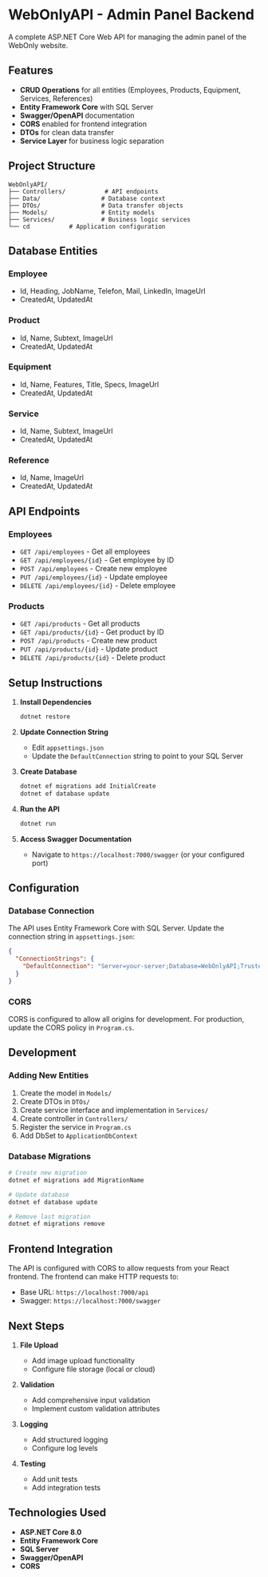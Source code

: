 # WebOnlyAPI - Admin Panel Backend

A complete ASP.NET Core Web API for managing the admin panel of the WebOnly website.

## Features

- **CRUD Operations** for all entities (Employees, Products, Equipment, Services, References)
- **Entity Framework Core** with SQL Server
- **Swagger/OpenAPI** documentation
- **CORS** enabled for frontend integration
- **DTOs** for clean data transfer
- **Service Layer** for business logic separation

## Project Structure

```
WebOnlyAPI/
├── Controllers/           # API endpoints
├── Data/                 # Database context
├── DTOs/                 # Data transfer objects
├── Models/               # Entity models
├── Services/             # Business logic services
└── cd           # Application configuration
```

## Database Entities

### Employee
- Id, Heading, JobName, Telefon, Mail, LinkedIn, ImageUrl
- CreatedAt, UpdatedAt

### Product
- Id, Name, Subtext, ImageUrl
- CreatedAt, UpdatedAt

### Equipment
- Id, Name, Features, Title, Specs, ImageUrl
- CreatedAt, UpdatedAt

### Service
- Id, Name, Subtext, ImageUrl
- CreatedAt, UpdatedAt

### Reference
- Id, Name, ImageUrl
- CreatedAt, UpdatedAt

## API Endpoints

### Employees
- `GET /api/employees` - Get all employees
- `GET /api/employees/{id}` - Get employee by ID
- `POST /api/employees` - Create new employee
- `PUT /api/employees/{id}` - Update employee
- `DELETE /api/employees/{id}` - Delete employee

### Products
- `GET /api/products` - Get all products
- `GET /api/products/{id}` - Get product by ID
- `POST /api/products` - Create new product
- `PUT /api/products/{id}` - Update product
- `DELETE /api/products/{id}` - Delete product

## Setup Instructions

1. **Install Dependencies**
   ```bash
   dotnet restore
   ```

2. **Update Connection String**
   - Edit `appsettings.json`
   - Update the `DefaultConnection` string to point to your SQL Server

3. **Create Database**
   ```bash
   dotnet ef migrations add InitialCreate
   dotnet ef database update
   ```

4. **Run the API**
   ```bash
   dotnet run
   ```

5. **Access Swagger Documentation**
   - Navigate to `https://localhost:7000/swagger` (or your configured port)

## Configuration

### Database Connection
The API uses Entity Framework Core with SQL Server. Update the connection string in `appsettings.json`:

```json
{
  "ConnectionStrings": {
    "DefaultConnection": "Server=your-server;Database=WebOnlyAPI;Trusted_Connection=true;"
  }
}
```

### CORS
CORS is configured to allow all origins for development. For production, update the CORS policy in `Program.cs`.

## Development

### Adding New Entities
1. Create the model in `Models/`
2. Create DTOs in `DTOs/`
3. Create service interface and implementation in `Services/`
4. Create controller in `Controllers/`
5. Register the service in `Program.cs`
6. Add DbSet to `ApplicationDbContext`

### Database Migrations
```bash
# Create new migration
dotnet ef migrations add MigrationName

# Update database
dotnet ef database update

# Remove last migration
dotnet ef migrations remove
```

## Frontend Integration

The API is configured with CORS to allow requests from your React frontend. The frontend can make HTTP requests to:

- Base URL: `https://localhost:7000/api`
- Swagger: `https://localhost:7000/swagger`

## Next Steps

1. **File Upload**
   - Add image upload functionality
   - Configure file storage (local or cloud)

2. **Validation**
   - Add comprehensive input validation
   - Implement custom validation attributes

3. **Logging**
   - Add structured logging
   - Configure log levels

4. **Testing**
   - Add unit tests
   - Add integration tests



## Technologies Used

- **ASP.NET Core 8.0**
- **Entity Framework Core**
- **SQL Server**
- **Swagger/OpenAPI**
- **CORS**
